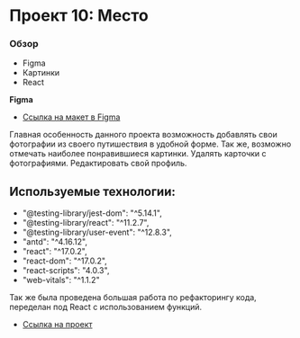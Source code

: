 # Проект 10: Место

### Обзор

* Figma
* Картинки
* React

**Figma**

* [Ссылка на макет в Figma](https://www.figma.com/file/2cn9N9jSkmxD84oJik7xL7/JavaScript.-Sprint-4?node-id=0%3A1)

Главная особенность данного проекта возможность добавлять свои фотографии из своего путишествия в удобной форме. Так же, возможно отмечать наиболее понравившиеся картинки. Удалять карточки с фотографиями. Редактировать свой профиль. 

## Используемые технологии:
 *   "@testing-library/jest-dom": "^5.14.1",
 *   "@testing-library/react": "^11.2.7",
 *   "@testing-library/user-event": "^12.8.3",
 *   "antd": "^4.16.12",
 *   "react": "^17.0.2",
 *   "react-dom": "^17.0.2",
 *   "react-scripts": "4.0.3",
 *   "web-vitals": "^1.1.2"

Так же была проведена большая работа по рефакторингу кода, переделан под React с использованием функций.

* [Ссылка на проект](https://labyrinth404.github.io/mesto-react/)